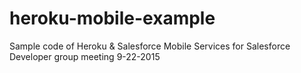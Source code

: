 # heroku-mobile-example
Sample code of Heroku &amp; Salesforce Mobile Services for Salesforce Developer group meeting 9-22-2015
